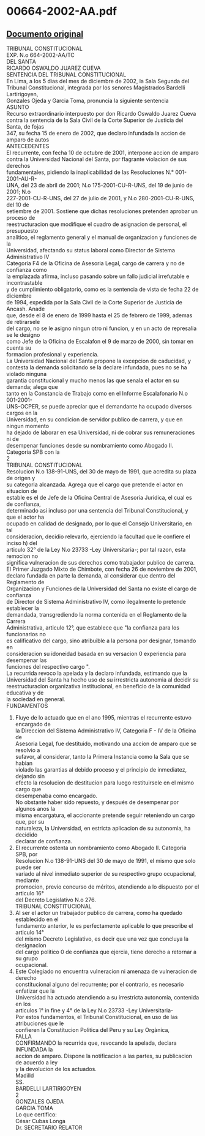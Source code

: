 
00664-2002-AA.pdf
=================
  
[Documento original](https://tc.gob.pe/jurisprudencia/2003/00664-2002-AA.pdf)  
---  
TRIBUNAL CONSTITUCIONAL  
EXP. N.o 664-2002-AA/TC  
DEL SANTA  
RICARDO OSWALDO JUAREZ CUEVA  
SENTENCIA DEL TRIBUNAL CONSTITUCIONAL  
En Lima, a los 5 dias del mes de diciembre de 2002, la Sala Segunda del  
Tribunal Constitucional, integrada por los senores Magistrados Bardelli Lartirigoyen,  
Gonzales Ojeda y Garcia Toma, pronuncia la siguiente sentencia  
ASUNTO  
Recurso extraordinario interpuesto por don Ricardo Oswaldo Juarez Cueva  
contra la sentencia de la Sala Civil de la Corte Superior de Justicia del Santa, de fojas  
347, su fecha 15 de enero de 2002, que declaro infundada la accion de amparo de autos  
ANTECEDENTES  
El recurrente, con fecha 10 de octubre de 2001, interpone accion de amparo  
contra la Universidad Nacional del Santa, por flagrante violacion de sus derechos  
fundamentales, pidiendo la inaplicabilidad de las Resoluciones N.° 001-2001-AU-R-  
UNA, del 23 de abril de 2001; N.o 175-2001-CU-R-UNS, del 19 de junio de 2001; N.o  
227-2001-CU-R-UNS, del 27 de julio de 2001, y N.o 280-2001-CU-R-UNS, del 10 de  
setiembre de 2001. Sostiene que dichas resoluciones pretenden aprobar un proceso de  
reestructuracion que modifique el cuadro de asignacion de personal, el presupuesto  
analitico, el reglamento general y el manual de organizacion y funciones de la  
Universidad, afectando su status laboral como Director de Sistema Administrativo IV  
Categoria F4 de la Oficina de Asesoria Legal, cargo de carrera y no de confianza como  
la emplazada afirma, incluso pasando sobre un fallo judicial irrefutable e incontrastable  
y de cumplimiento obligatorio, como es la sentencia de vista de fecha 22 de diciembre  
de 1994, expedida por la Sala Civil de la Corte Superior de Justicia de Ancash. Anade  
que, desde el 8 de enero de 1999 hasta el 25 de febrero de 1999, ademas de retirarsele  
del cargo, no se le asigno ningun otro ni funcion, y en un acto de represalia se le designo  
como Jefe de la Oficina de Escalafon el 9 de marzo de 2000, sin tomar en cuenta su  
formacion profesional y experiencia.  
La Universidad Nacional del Santa propone la excepcion de caducidad, y  
contesta la demanda solicitando se la declare infundada, pues no se ha violado ninguna  
garantia constitucional y mucho menos las que senala el actor en su demanda; alega que  
tanto en la Constancia de Trabajo como en el Informe Escalafonario N.o 001-2001-  
UNS-OCPER, se puede apreciar que el demandante ha ocupado diversos cargos en la  
Universidad, en su condicion de servidor publico de carrera, y que en ningun momento  
ha dejado de laborar en esa Universidad, ni de cobrar sus remuneraciones ni de  
desempenar funciones desde su nombramiento como Abogado II. Categoria SPB con la  
2  
TRIBUNAL CONSTITUCIONAL  
Resolucion N.o 138-91-UNS, del 30 de mayo de 1991, que acredita su plaza de origen y  
su categoria alcanzada. Agrega que el cargo que pretende el actor en situacion de  
estable es el de Jefe de la Oficina Central de Asesoria Juridica, el cual es de confianza,  
determinado asi incluso por una sentencia del Tribunal Constitucional, y que el actor ha  
ocupado en calidad de designado, por lo que el Consejo Universitario, en tal  
consideracion, decidio relevarlo, ejerciendo la facultad que le confiere el inciso h) del  
articulo 32° de la Ley N.o 23733 -Ley Universitaria-; por tal razon, esta remocion no  
significa vulneracion de sus derechos como trabajador publico de carrera.  
El Primer Juzgado Mixto de Chimbote, con fecha 26 de noviembre de 2001,  
declaro fundada en parte la demanda, al considerar que dentro del Reglamento de  
Organizacion y Funciones de la Universidad del Santa no existe el cargo de confianza  
de Director de Sistema Administrativo IV, como ilegalmente lo pretende establecer la  
demandada, transgrediendo la norma contenida en el Reglamento de la Carrera  
Administrativa, articulo 12°, que establece que "la confianza para los funcionarios no  
es calificativo del cargo, sino atribuible a la persona por designar, tomando en  
consideracion su idoneidad basada en su versacion 0 experiencia para desempenar las  
funciones del respectivo cargo ".  
La recurrida revoco la apelada y la declaro infundada, estimando que la  
Universidad del Santa ha hecho uso de su irrestricta autonomia al decidir su  
reestructuracion organizativa institucional, en beneficio de la comunidad educativa y de  
la sociedad en general.  
FUNDAMENTOS  
1. Fluye de lo actuado que en el ano 1995, mientras el recurrente estuvo encargado de  
la Direccion del Sistema Administrativo IV, Categoria F - IV de la Oficina de  
Asesoria Legal, fue destituido, motivando una accion de amparo que se resolvio a  
sufavor, al considerar, tanto la Primera Instancia como la Sala que se habian  
violado las garantias al debido proceso y el principio de inmediatez, dejando sin  
efecto la resolucion de destitucion para luego restituirsele en el mismo cargo que  
desempenaba como encargado.  
No obstante haber sido repuesto, y después de desempenar por algunos anos la  
misma encargatura, el accionante pretende seguir reteniendo un cargo que, por su  
naturaleza, la Universidad, en estricta aplicacion de su autonomia, ha decidido  
declarar de confianza.  
3. El recurrente ostenta un nombramiento como Abogado II. Categoria SPB, por  
Resolucion N.o 138-91-UNS del 30 de mayo de 1991, el mismo que solo puede ser  
variado al nivel inmediato superior de su respectivo grupo ocupacional, mediante  
promocion, previo concurso de méritos, atendiendo a lo dispuesto por el articulo 16°  
del Decreto Legislativo N.o 276.  
TRIBUNAL CONSTITUCIONAL  
4. Al ser el actor un trabajador publico de carrera, como ha quedado establecido en el  
fundamento anterior, le es perfectamente aplicable lo que prescribe el articulo 14°  
del mismo Decreto Legislativo, es decir que una vez que concluya la designacion  
del cargo politico 0 de confianza que ejercia, tiene derecho a retornar a su grupo  
ocupacional.  
5. Este Colegiado no encuentra vulneracion ni amenaza de vulneracion de derecho  
constitucional alguno del recurrente; por el contrario, es necesario enfatizar que la  
Universidad ha actuado atendiendo a su irrestricta autonomia, contenida en los  
articulos 1° in fine y 4° de la Ley N.o 23733 -Ley Universitaria-  
Por estos fundamentos, el Tribunal Constitucional, en uso de las atribuciones que le  
confieren la Constitucion Politica del Peru y su Ley Orgànica,  
FALLA  
CONFIRMANDO la recurrida que, revocando la apelada, declara INFUNDADA la  
accion de amparo. Dispone la notificacion a las partes, su publicacion de acuerdo a ley  
y la devolucion de los actuados.  
Madilld  
SS.  
BARDELLI LARTIRIGOYEN  
2  
GONZALES OJEDA  
GARCIA TOMA  
Lo que certifico:  
César Cubas Longa  
Dr. SECRETARIO RELATOR
